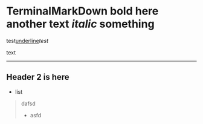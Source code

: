 # TerminalMarkDown **bold here** another text *italic* something

test<u>underline</u>*test*

text

---

## Header 2 is here

- list

> dafsd
> - asfd